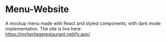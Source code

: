 # Menu-Website
A mockup menu made with React and styled components, with dark mode implementation. 
The site is live here: https://myheritagerestaurant.netlify.app/
